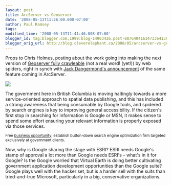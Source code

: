 ```yaml
---
layout: post
title: ArcServer vs Geoserver
date: '2008-05-13T11:26:00.000-07:00'
author: Paul Ramsey
tags: 
modified_time: '2008-05-13T11:41:46.008-07:00'
blogger_id: tag:blogger.com,1999:blog-14903426.post-8876404163473364136
blogger_orig_url: http://blog.cleverelephant.ca/2008/05/arcserver-vs-geoserver.html
---
```


Props to Chris Holmes, posting about the work going into making the next version of [Geoserver fully crawleable](http://blog.geoserver.org/2008/05/13/geoserver-and-googles-geo-search/) (not a real word! (yet!)) by web spiders, right in synch with [Jack Dangermond's announcement](http://www.chrisspagnuolo.com/Where20JohnHankeGoogleAndJackDESRI.aspx) of the same feature coming in ArcServer.

<img src="http://petcaretips.net/godzilla_ghidorah.jpg" />

The government here in British Columbia is moving haltingly towards a more service-oriented approach to spatial data publishing, and this has included a strong awareness that being consumable by Google tools, and spidered by search engines is key to improving general accessibility.  If the citizen's first stop in searching for information is Google or MSN, it makes sense to spend some effort ensuring your relevant information is properly exposed via those services.

<small>Free [business opportunity](http://www.google.com/search?q=seo+for+government): establish button-down search engine optimization firm targeted exclusively at government clients. </small>

Now, why is Google sharing the stage with ESRI? ESRI needs Google's stamp of approval a lot more than Google needs ESRI's &ndash; what's in it for Google? Is the Google worried that Virtual Earth is doing better cultivating government application development opportunities than the Google suite? Google plays well with the hacker set, but is a harder sell with the suits than tried-and-true Microsoft, particularly in a big, conservative organizations.